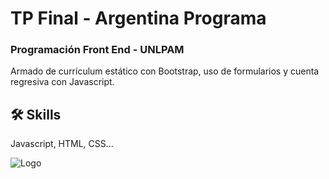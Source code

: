 
# TP Final - Argentina Programa

### Programación Front End - UNLPAM

Armado de currículum estático con Bootstrap, uso de formularios y cuenta regresiva con Javascript.

## 🛠 Skills
Javascript, HTML, CSS...


![Logo](https://argentinaprograma.inti.gob.ar/pluginfile.php/1/theme_moove/sliderimage1/1676134779/banner-ok-argentina-programa.jpg)

